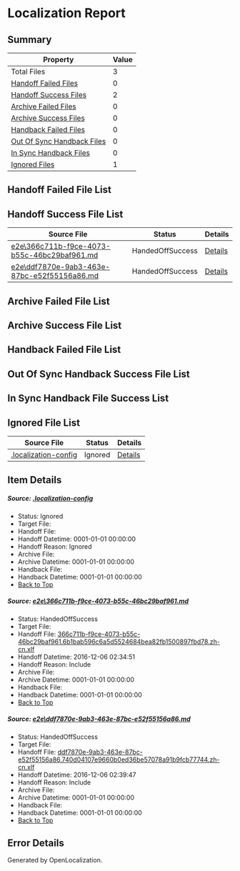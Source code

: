 # <a name='report-top'></a> Localization Report

## Summary
 Property | Value 
 -------- | ----- 
 Total Files | 3
[ Handoff Failed Files ](#handoff-failed-list)| 0
[ Handoff Success Files ](#handoff-success-list)| 2
[ Archive Failed Files ](#archive-failed-list)| 0
[ Archive Success Files ](#archive-success-list)| 0
[ Handback Failed Files ](#handback-failed-list)| 0
[ Out Of Sync Handback Files ](#outofsync-handback-success-list)| 0
[ In Sync Handback Files ](#insync-handback-success-list)| 0
[ Ignored Files ](#ignored-list)| 1

## <a name='handoff-failed-list'></a> Handoff Failed File List

## <a name='handoff-success-list'></a> Handoff Success File List
 Source File | Status | Details 
 ----------- | ------ | ------- 
 [e2e\366c711b-f9ce-4073-b55c-46bc29baf961.md](https://github.com/OpenLocalizationTestOrg/ol-test0/blob/8498f511c7b1ff15d5f20e425c27945d444c2e4f/e2e/366c711b-f9ce-4073-b55c-46bc29baf961.md) | HandedOffSuccess | [Details](#adbfb0a096bf770b0432d78c531557976f0c8e861)
 [e2e\ddf7870e-9ab3-463e-87bc-e52f55156a86.md](https://github.com/OpenLocalizationTestOrg/ol-test0/blob/8498f511c7b1ff15d5f20e425c27945d444c2e4f/e2e/ddf7870e-9ab3-463e-87bc-e52f55156a86.md) | HandedOffSuccess | [Details](#bbe89a8eb38c67b1d60d3dfffa09dcffa1a5b7572)

## <a name='archive-failed-list'></a> Archive Failed File List

## <a name='archive-success-list'></a> Archive Success File List

## <a name='handback-failed-list'></a> Handback Failed File List

## <a name='outofsync-handback-success-list'></a> Out Of Sync Handback Success File List

## <a name='insync-handback-success-list'></a> In Sync Handback File Success List

## <a name='ignored-list'></a> Ignored File List
 Source File | Status | Details 
 ----------- | ------ | ------- 
 [.localization-config](https://github.com/OpenLocalizationTestOrg/ol-test0/blob/8498f511c7b1ff15d5f20e425c27945d444c2e4f/.localization-config) | Ignored | [Details](#cbb70efb0a7d25fd0b3d65f552de90532380fd3c0)

## Item Details
##### <a name='cbb70efb0a7d25fd0b3d65f552de90532380fd3c0'></a> Source: [.localization-config](https://github.com/OpenLocalizationTestOrg/ol-test0/blob/8498f511c7b1ff15d5f20e425c27945d444c2e4f/.localization-config)
* Status: Ignored
* Target File: 
* Handoff File: 
* Handoff Datetime: 0001-01-01 00:00:00
* Handoff Reason: Ignored
* Archive File: 
* Archive Datetime: 0001-01-01 00:00:00
* Handback File: 
* Handback Datetime: 0001-01-01 00:00:00
* [Back to Top](#report-top)

##### <a name='adbfb0a096bf770b0432d78c531557976f0c8e861'></a> Source: [e2e\366c711b-f9ce-4073-b55c-46bc29baf961.md](https://github.com/OpenLocalizationTestOrg/ol-test0/blob/8498f511c7b1ff15d5f20e425c27945d444c2e4f/e2e/366c711b-f9ce-4073-b55c-46bc29baf961.md)
* Status: HandedOffSuccess
* Target File: 
* Handoff File: [366c711b-f9ce-4073-b55c-46bc29baf961.6b1bab596c6a5d5524684bea82fb1500897fbd78.zh-cn.xlf](https://github.com/OpenLocalizationTestOrg/ol-test0-handoff/blob/defe039dc5bf51bea18e2bae2f6a6e6d98ac8b5b/ol-handoff/OpenLocalizationTestOrg/ol-test0-zhcn/shujia/mt/366c711b-f9ce-4073-b55c-46bc29baf961.6b1bab596c6a5d5524684bea82fb1500897fbd78.zh-cn.xlf)
* Handoff Datetime: 2016-12-06 02:34:51
* Handoff Reason: Include
* Archive File: 
* Archive Datetime: 0001-01-01 00:00:00
* Handback File: 
* Handback Datetime: 0001-01-01 00:00:00
* [Back to Top](#report-top)

##### <a name='bbe89a8eb38c67b1d60d3dfffa09dcffa1a5b7572'></a> Source: [e2e\ddf7870e-9ab3-463e-87bc-e52f55156a86.md](https://github.com/OpenLocalizationTestOrg/ol-test0/blob/8498f511c7b1ff15d5f20e425c27945d444c2e4f/e2e/ddf7870e-9ab3-463e-87bc-e52f55156a86.md)
* Status: HandedOffSuccess
* Target File: 
* Handoff File: [ddf7870e-9ab3-463e-87bc-e52f55156a86.740d04107e9660b0ed36be57078a91b9fcb77744.zh-cn.xlf](https://github.com/OpenLocalizationTestOrg/ol-test0-handoff/blob/eebebf29b28adeed394cf3013d7da9fbf4074e2e/ol-handoff/OpenLocalizationTestOrg/ol-test0-zhcn/shujia/mt/ddf7870e-9ab3-463e-87bc-e52f55156a86.740d04107e9660b0ed36be57078a91b9fcb77744.zh-cn.xlf)
* Handoff Datetime: 2016-12-06 02:39:47
* Handoff Reason: Include
* Archive File: 
* Archive Datetime: 0001-01-01 00:00:00
* Handback File: 
* Handback Datetime: 0001-01-01 00:00:00
* [Back to Top](#report-top)


## Error Details

Generated by OpenLocalization.
